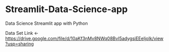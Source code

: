 # Streamlit-Data-Science-app
Data Science Streamlit app with Python

Data Set Link <- https://drive.google.com/file/d/10aKf3nMv8NWq08BvI5adygsiEEeIjoIk/view?usp=sharing
